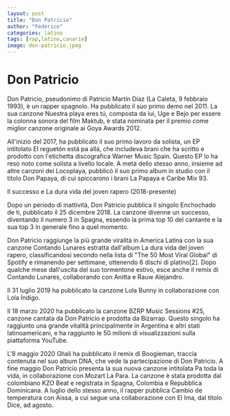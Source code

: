 ```yaml
---
layout: post
title: "Don Patricio"
author: "Federico"
categories: latino
tags: [rap,latino,canarie]
image: don-patricio.jpeg
---
```


# Don Patricio

Don Patricio, pseudonimo di Patricio Martín Díaz (La Caleta, 9 febbraio 1993), è un rapper spagnolo. 
Ha pubblicato il suo primo demo nel 2011. La sua canzone Nuestra playa eres tú, composta da lui, Uge e Bejo per essere la colonna sonora del film Maktub, è stata nominata per il premio come miglior canzone originale ai Goya Awards 2012. 


All'inizio del 2017, ha pubblicato il suo primo lavoro da solista, un EP intitolato El reguetón está pa allá, che includeva brani che ha scritto e prodotto con l'etichetta discografica Warner Music Spain. Questo EP lo ha reso noto come solista a livello locale. A metà dello stesso anno, insieme ad altre canzoni dei Locoplaya, pubblicò il suo primo album in studio con il titolo Don Papaya, di cui spiccarono i brani La Papaya e Caribe Mix 93. 


Il successo e La dura vida del joven rapero (2018-presente)

Dopo un periodo di inattività, Don Patricio pubblica il singolo Enchochado de ti, pubblicato il 25 dicembre 2018. La canzone divenne un successo, diventando il numero 3 in Spagna, essendo la prima top 10 del cantante e la sua top 3 in generale fino a quel momento.

Don Patricio raggiunge la più grande viralità in America Latina con la sua canzone Contando Lunares estratta dall'album La dura vida del joven rapero, classificandosi secondo nella lista di "The 50 Most Viral Global" di Spotify e rimanendo per settimane, ottenendo 6 dischi di platino[2]. Dopo qualche mese dall'uscita del suo tormentone estivo, esce anche il remix di Contando Lunares, collaborando con Anitta e Rauw Alejandro.

Il 31 luglio 2019 ha pubblicato la canzone Lola Bunny in collaborazione con Lola Índigo.

Il 18 marzo 2020 ha pubblicato la canzone BZRP Music Sessions #25, canzone cantata da Don Patricio e prodotta da Bizarrap. Questo singolo ha raggiunto una grande vitalità principalmente in Argentina e altri stati latinoamericani, e ha raggiunto le 50 milioni di visualizzazioni sulla piattaforma YouTube.

L'8 maggio 2020 Ghali ha pubblicato il remix di Boogieman, traccia contenuta nel suo album DNA, che vede la partecipazione di Don Patricio. A fine maggio Don Patricio presenta la sua nuova canzone intitolata Pa toda la vida, in collaborazione con Mozart La Para. La canzone è stata prodotta dal colombiano KZO Beat e registrata in Spagna, Colombia e Repubblica Dominicana. A luglio dello stesso anno, il rapper pubblica Cambio de temperatura con Aissa, a cui segue una collaborazione con El Ima, dal titolo Dice, ad agosto. 
